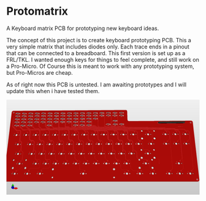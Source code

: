 # Protomatrix
A Keyboard matrix PCB for prototyping new keyboard ideas.

The concept of this project is to create keyboard prototyping PCB.
This a very simple matrix that includes diodes only. Each trace ends 
in a pinout that can be connected to a breadboard. 
This first version is set up as a FRL/TKL. I wanted enough keys for
things to feel complete, and still work on a Pro-Micro. Of Course
this is meant to work with any prototyping system, but Pro-Micros
are cheap.

As of right now this PCB is untested. I am awaiting prototypes and I will update this when i have tested them. 

![/ProtomatrixFront.jpg](Protomatrix/ProtomatrixFront.jpg)

